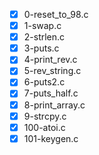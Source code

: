 - [x] 0-reset_to_98.c
- [x] 1-swap.c
- [x] 2-strlen.c
- [x] 3-puts.c
- [x] 4-print_rev.c
- [x] 5-rev_string.c
- [x] 6-puts2.c
- [x] 7-puts_half.c
- [x] 8-print_array.c
- [x] 9-strcpy.c
- [x] 100-atoi.c
- [x] 101-keygen.c
